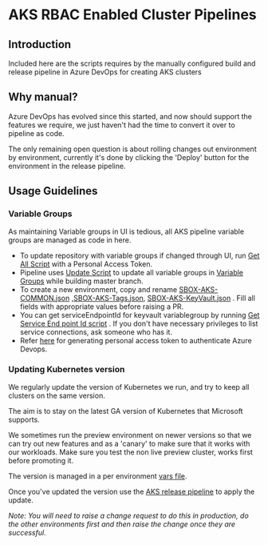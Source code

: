 # AKS RBAC Enabled Cluster Pipelines 

## Introduction

Included here are the scripts requires by the manually configured build and release pipeline in Azure DevOps for creating AKS clusters

## Why manual?

Azure DevOps has evolved since this started, and now should support the features we require, we just haven't had the time to convert it over
to pipeline as code.

The only remaining open question is about rolling changes out environment by environment,
currently it's done by clicking the 'Deploy' button for the environment in the release pipeline.

## Usage Guidelines

### Variable Groups

As maintaining Variable groups in UI is tedious, all AKS pipeline variable groups are managed as code in here.

* To update repository with variable groups if changed through UI, run [Get All Script](variablegroups/scripts/get-all-variable-groups.sh) with a Personal Access Token.
* Pipeline uses [Update Script](variablegroups/scripts/update-variable-groups.sh) to update all variable groups in [Variable Groups](variablegroups/) while building master branch.
* To create a new environment, copy and rename [SBOX-AKS-COMMON.json](variablegroups/SBOX-AKS-COMMON.json) ,[SBOX-AKS-Tags.json](variablegroups/SBOX-AKS-Tags.json), [SBOX-AKS-KeyVault.json](variablegroups/SBOX-AKS-KeyVault.json) . Fill all fields with appropriate values before raising a PR.
* You can get serviceEndpointId for keyvault variablegroup by running [Get Service End point Id script](variablegroups/scripts/get-service-end-point.sh) . If you don't have necessary privileges to list service connections, ask someone who has it. 
* Refer [here](https://docs.microsoft.com/en-us/azure/devops/organizations/accounts/use-personal-access-tokens-to-authenticate) for generating personal access token to authenticate Azure Devops.  

### Updating Kubernetes version

We regularly update the version of Kubernetes we run, and try to keep all clusters on the same version.

The aim is to stay on the latest GA version of Kubernetes that Microsoft supports.

We sometimes run the preview environment on newer versions so that we can try out new features and as a 'canary'
to make sure that it works with our workloads. Make sure you test the non live preview cluster, works first before promoting it.

The version is managed in a per environment [vars file](templates/vars/aks).

Once you've updated the version use the [AKS release pipeline](https://dev.azure.com/hmcts/CNP/_release?_a=releases&view=mine&definitionId=16) to apply the update.

_Note: You will need to raise a change request to do this in production, do the other environments first and then raise the change once they are successful._
